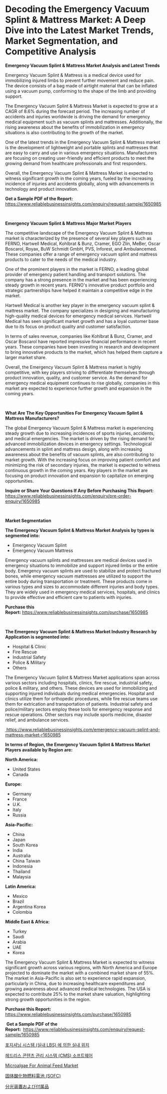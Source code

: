 <p><h1>Decoding the Emergency Vacuum Splint & Mattress Market: A Deep Dive into the Latest Market Trends, Market Segmentation, and Competitive Analysis</h1></p><p><strong>Emergency Vacuum Splint & Mattress Market Analysis and Latest Trends</strong></p>
<p><p>Emergency Vacuum Splint & Mattress is a medical device used for immobilizing injured limbs to prevent further movement and reduce pain. The device consists of a bag made of airtight material that can be inflated using a vacuum pump, conforming to the shape of the limb and providing support.</p><p>The Emergency Vacuum Splint & Mattress Market is expected to grow at a CAGR of 8.6% during the forecast period. The increasing number of accidents and injuries worldwide is driving the demand for emergency medical equipment such as vacuum splints and mattresses. Additionally, the rising awareness about the benefits of immobilization in emergency situations is also contributing to the growth of the market.</p><p>One of the latest trends in the Emergency Vacuum Splint & Mattress market is the development of lightweight and portable splints and mattresses that are easy to carry and use in various emergency situations. Manufacturers are focusing on creating user-friendly and efficient products to meet the growing demand from healthcare professionals and first responders.</p><p>Overall, the Emergency Vacuum Splint & Mattress Market is expected to witness significant growth in the coming years, fueled by the increasing incidence of injuries and accidents globally, along with advancements in technology and product innovation.</p></p>
<p><strong>Get a Sample PDF of the Report:&nbsp;</strong> <a href="https://www.reliablebusinessinsights.com/enquiry/request-sample/1650985">https://www.reliablebusinessinsights.com/enquiry/request-sample/1650985</a></p>
<p>&nbsp;</p>
<p><strong>Emergency Vacuum Splint & Mattress Major Market Players</strong></p>
<p><p>The competitive landscape of the Emergency Vacuum Splint & Mattress market is characterized by the presence of several key players such as FERNO, Hartwell Medical, Kohlbrat & Bunz, Cramer, EGO Zlín, MeBer, Oscar Boscarol, Royax, BuW Schmidt GmbH, PVS, Inforest, and Ambulancemed. These companies offer a range of emergency vacuum splint and mattress products to cater to the needs of the medical industry.</p><p>One of the prominent players in the market is FERNO, a leading global provider of emergency patient handling and transport solutions. The company has a strong presence in the market and has been experiencing steady growth in recent years. FERNO's innovative product portfolio and strategic partnerships have helped it maintain a competitive edge in the market.</p><p>Hartwell Medical is another key player in the emergency vacuum splint & mattress market. The company specializes in designing and manufacturing high-quality medical devices for emergency medical services. Hartwell Medical has seen significant market growth and has a loyal customer base due to its focus on product quality and customer satisfaction.</p><p>In terms of sales revenue, companies like Kohlbrat & Bunz, Cramer, and Oscar Boscarol have reported impressive financial performance in recent years. These companies have been investing in research and development to bring innovative products to the market, which has helped them capture a larger market share.</p><p>Overall, the Emergency Vacuum Splint & Mattress market is highly competitive, with key players striving to differentiate themselves through product innovation, quality, and customer service. As the demand for emergency medical equipment continues to rise globally, companies in this market are expected to experience further growth and expansion in the coming years.</p></p>
<p>&nbsp;</p>
<p><strong>What Are The Key Opportunities For Emergency Vacuum Splint & Mattress Manufacturers?</strong></p>
<p><p>The global Emergency Vacuum Splint & Mattress market is experiencing steady growth due to increasing incidences of sports injuries, accidents, and medical emergencies. The market is driven by the rising demand for advanced immobilization devices in emergency settings. Technological advancements in splint and mattress design, along with increasing awareness about the benefits of vacuum splints, are also contributing to market growth. With the increasing focus on improving patient comfort and minimizing the risk of secondary injuries, the market is expected to witness continuous growth in the coming years. Key players in the market are focusing on product innovation and expansion to capitalize on emerging opportunities.</p></p>
<p><strong>Inquire or Share Your Questions If Any Before Purchasing This Report:</strong> <a href="https://www.reliablebusinessinsights.com/enquiry/pre-order-enquiry/1650985">https://www.reliablebusinessinsights.com/enquiry/pre-order-enquiry/1650985</a></p>
<p>&nbsp;</p>
<p><strong>Market Segmentation</strong></p>
<p><strong>The Emergency Vacuum Splint & Mattress Market Analysis by types is segmented into:</strong></p>
<p><ul><li>Emergency Vacuum Splint</li><li>Emergency Vacuum Mattress</li></ul></p>
<p><p>Emergency vacuum splints and mattresses are medical devices used in emergency situations to immobilize and support injured limbs or the entire body. Emergency vacuum splints are used to stabilize and protect fractured bones, while emergency vacuum mattresses are utilized to support the entire body during transportation or treatment. These products come in various types and sizes to accommodate different injuries and body types. They are widely used in emergency medical services, hospitals, and clinics to provide effective and efficient care to patients with injuries.</p></p>
<p><strong>Purchase this Report:&nbsp;</strong><a href="https://www.reliablebusinessinsights.com/purchase/1650985">https://www.reliablebusinessinsights.com/purchase/1650985</a></p>
<p>&nbsp;</p>
<p><strong>The Emergency Vacuum Splint & Mattress Market Industry Research by Application is segmented into:</strong></p>
<p><ul><li>Hospital & Clinic</li><li>Fire Rescue</li><li>Industrial Safety</li><li>Police & Military</li><li>Others</li></ul></p>
<p><p>The Emergency Vacuum Splint & Mattress Market applications span across various sectors including hospitals, clinics, fire rescue, industrial safety, police & military, and others. These devices are used for immobilizing and supporting injured individuals during medical emergencies. Hospital and clinics utilize them for orthopedic procedures, while fire rescue teams use them for extrication and transportation of patients. Industrial safety and police/military sectors employ these tools for emergency response and rescue operations. Other sectors may include sports medicine, disaster relief, and ambulance services.</p></p>
<p><a href="https://www.reliablebusinessinsights.com/emergency-vacuum-splint-and-mattress-market-r1650985">&nbsp;https://www.reliablebusinessinsights.com/emergency-vacuum-splint-and-mattress-market-r1650985</a></p>
<p><strong>In terms of Region, the Emergency Vacuum Splint & Mattress Market Players available by Region are:</strong></p>
<p>
    <p> <strong> North America: </strong>
        <ul>
            <li>United States</li>
            <li>Canada</li>
        </ul>
        </p> 
    <p> <strong> Europe: </strong>
        <ul>
            <li>Germany</li>
            <li>France</li>
            <li>U.K.</li>
            <li>Italy</li>
            <li>Russia</li>
        </ul>
        </p> 
    <p> <strong> Asia-Pacific: </strong>
        <ul>
            <li>China</li>
            <li>Japan</li>
            <li>South Korea</li>
            <li>India</li>
            <li>Australia</li>
            <li>China Taiwan</li>
            <li>Indonesia</li>
            <li>Thailand</li>
            <li>Malaysia</li>
        </ul>
        </p> 
    <p> <strong> Latin America: </strong>
        <ul>
            <li>Mexico</li>
            <li>Brazil</li>
            <li>Argentina Korea</li>
            <li>Colombia</li>
        </ul>
        </p> 
    <p> <strong> Middle East & Africa: </strong>
        <ul>
            <li>Turkey</li>
            <li>Saudi</li>
            <li>Arabia</li>
            <li>UAE</li>
            <li>Korea</li>
        </ul>
    </p>
    </p>
<p><p>The Emergency Vacuum Splint & Mattress Market is expected to witness significant growth across various regions, with North America and Europe projected to dominate the market with a combined market share of 55%. The market in Asia-Pacific is also set to experience rapid expansion, particularly in China, due to increasing healthcare expenditures and growing awareness about advanced medical technologies. The USA is expected to contribute 25% to the market share valuation, highlighting strong growth opportunities in the region.</p></p>
<p><strong>Purchase this Report: </strong><a href="https://www.reliablebusinessinsights.com/purchase/1650985">https://www.reliablebusinessinsights.com/purchase/1650985</a></p>
<p>&nbsp;<strong>Get a Sample PDF of the Report:&nbsp;&nbsp;</strong><a href="https://www.reliablebusinessinsights.com/enquiry/request-sample/1650985">https://www.reliablebusinessinsights.com/enquiry/request-sample/1650985</a></p>
<p><strong></strong></p>
<p><p><a href="https://github.com/vsap75a286l/Market-Research-Report-List-2/blob/main/402125786263.md">포지셔닝 시스템 (실내 LBS) 에 의한 실내 위치</a></p><p><a href="https://github.com/idcefvhkdut6/Market-Research-Report-List-2/blob/main/973912186262.md">헤드리스 콘텐츠 관리 시스템 (CMS) 소프트웨어</a></p><p><a href="https://github.com/lbird53714/Market-Research-Report-List-4/blob/main/microalgae-for-animal-feed-market.md">Microalgae For Animal Feed Market</a></p><p><a href="https://github.com/laurenreichert/Market-Research-Report-List-1/blob/main/335427394646.md">固体酸化物燃料電池 (SOFC)</a></p><p><a href="https://github.com/RodHoppe07/Market-Research-Report-List-1/blob/main/646272194647.md">分光装置および付属品</a></p></p>